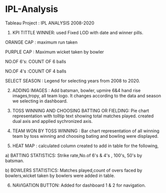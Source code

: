 # IPL-Analysis
Tableau Project : IPL ANALYSIS 2008-2020

1. KPI 
TITTLE WINNER: used Fixed LOD with date and winner pills.

ORANGE CAP : maximum run taken 

PURPLE CAP : Maximum wicket taken by bowler

NO.OF 6's: COUNT OF 6 balls

NO.OF 4's :COUNT OF 4 balls

SELECT SEASON : Legend for selecting years from 2008 to 2020.

2. ADDING IMAGES : Add batsman, bowler, 
upmire 6&4 hand rise images,tropy, all team logo. It changes according to the data and season we selecting in dashboard.

3. TOSS WINNING AND CHOOSING BATTING OR FIELDING: Pie chart representation with tolltip text showing total matches played. created dual axis and applied sychronized axis.

4. TEAM WON  BY TOSS WINNING :
 Bar chart representation of all winning team by toss winning and choosing bating and bowling were displayed.

5. HEAT MAP : calculated column created to add in table for the following,

 a) BATTING STATISTICS: Strike rate,No.of 6's & 4's , 100's, 50's by batsman. 
                   
b) BOWLERS STATISTICS: Matches played,count of overs faced by bowlers,wicket taken by bowlers were added in table.

6. NAVIGATION BUTTON: Added for dashboard 1 & 2 for navigation.
